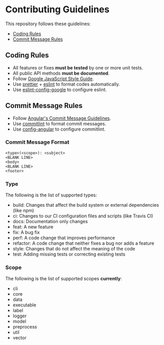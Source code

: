 # Contributing Guidelines

This repository follows these guidelines:

- [Coding Rules](#coding-rules)
- [Commit Message Rules](#commit-message-rules)

## <a name="coding-rules"></a> Coding Rules

- All features or fixes **must be tested** by one or more unit tests.
- All public API methods **must be documented**.
- Follow [Google JavaScript Style Guide][google-javascript-style-guide].
- Use [prettier][prettier] + [eslint][eslint] to format codes automatically.
- Use [eslint-config-google][eslint-config-google] to configure eslint.

## <a name="commit-message-rules"></a> Commit Message Rules

- Follow [Angular's Commit Message Guidelines][angular-commit-message-guidelines].
- Use [commitlint][commitlint] to format commit messages.
- Use [config-angular][config-angular] to configure commitlint.

### Commit Message Format

```
<type>(<scope>): <subject>
<BLANK LINE>
<body>
<BLANK LINE>
<footer>
```

### Type

The following is the list of supported types:

- build: Changes that affect the build system or external dependencies (like npm)
- ci: Changes to our CI configuration files and scripts (like Travis CI)
- docs: Documentation only changes
- feat: A new feature
- fix: A bug fix
- perf: A code change that improves performance
- refactor: A code change that neither fixes a bug nor adds a feature
- style: Changes that do not affect the meaning of the code
- test: Adding missing tests or correcting existing tests

### Scope

The following is the list of supported scopes **currently**:

- cli
- core
- data
- executable
- label
- logger
- model
- preprocess
- util
- vector

[google-javascript-style-guide]: https://google.github.io/styleguide/jsguide.html
[prettier]: https://github.com/prettier/prettier
[eslint]: https://github.com/eslint/eslint
[eslint-config-google]: https://github.com/google/eslint-config-google
[angular-commit-message-guidelines]: https://github.com/angular/angular/blob/master/CONTRIBUTING.md#-commit-message-guidelines
[commitlint]: https://github.com/conventional-changelog/commitlint
[config-angular]: https://github.com/conventional-changelog/commitlint/tree/master/@commitlint/config-angular
